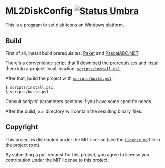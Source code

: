 ML2DiskConfig [![Status Umbra][status-umbra]][andivionian-status-classifier]
=============

This is a program to set disk icons on Windows platform.

Build
-----

First of all, install build prerequisites: [Paket][paket] and
[PascalABC.NET][pascalabc-net].

There's a convenience script that'll download the prerequisites and install them
into a project-local location: [`scripts/install.ps1`][install-script].

After that, build the project with [`scripts/build.ps1`][build-script]:

```console
$ scripts/install.ps1
$ scripts/build.ps1
```

Consult scripts' parameters sections if you have some specific needs.

After the build, `bin` directory will contain the resulting binary files.

Copyright
---------

This project is distributed under the MIT license (see the
[`License.md`][license] file in the project root).

By submitting a pull request for this project, you agree to license you
contribution under the MIT license to this project.

[build-script]: scripts/build.ps1
[install-script]: scripts/install.ps1
[license]: License.md

[andivionian-status-classifier]: https://github.com/ForNeVeR/andivionian-status-classifier
[paket]: https://fsprojects.github.io/Paket/
[pascalabc-net]: http://pascalabc.net/

[status-umbra]: https://img.shields.io/badge/status-umbra-red.svg
